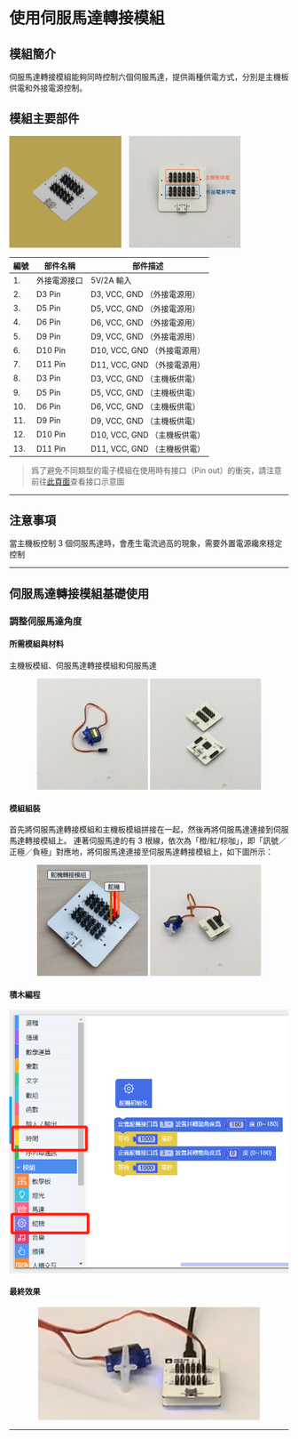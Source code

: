 # 使用伺服馬達轉接模組

## 模組簡介

伺服馬達轉接模組能夠同時控制六個伺服馬達，提供兩種供電方式，分別是主機板供電和外接電源控制。

## 模組主要部件

<div style="margin-bottom:10px;"><img src="/media/cocomod/modPic_0014_Layer 8 copy2.jpg" width="40%"/>
<img style="padding-left:10px;" src="/media/servoHub--withDescription.jpg" width="40%"/></div>

|編號 |部件名稱 | 部件描述  |
|-  |-  |-  |
|1. |外接電源接口  | 5V/2A 輸入|
|2. |D3 Pin |D3, VCC, GND （外接電源用）|
|3. |D5 Pin |D5, VCC, GND （外接電源用）|
|4. |D6 Pin |D6, VCC, GND （外接電源用）|
|5. |D9 Pin |D9, VCC, GND （外接電源用）|
|6. |D10 Pin |D10, VCC, GND （外接電源用）|
|7. |D11 Pin |D11, VCC, GND （外接電源用）|
|8. |D3 Pin |D3, VCC, GND （主機板供電）|
|9. |D5 Pin |D5, VCC, GND （主機板供電）|
|10. |D6 Pin |D6, VCC, GND （主機板供電）|
|11. |D9 Pin |D9, VCC, GND （主機板供電）|
|12. |D10 Pin |D10, VCC, GND （主機板供電）|
|13. |D11 Pin |D11, VCC, GND （主機板供電）|

> 爲了避免不同類型的電子模組在使用時有接口（Pin out）的衝突，請注意前往[此頁面](/cocomod/pinout-map)查看接口示意圖

---

## 注意事項

當主機板控制 3 個伺服馬達時，會產生電流過高的現象，需要外置電源纔來穩定控制

---

## 伺服馬達轉接模組基礎使用

### 調整伺服馬達角度

#### 所需模組與材料

主機板模組、伺服馬達轉接模組和伺服馬達

<div style="text-align:center;">
<img src="../media/servo.jpeg" width="200"/>
<img src="../media/servoHub__main--split.jpeg" width="200"/>
</div>

#### 模組組裝

首先將伺服馬達轉接模組和主機板模組拼接在一起，然後再將伺服馬達連接到伺服馬達轉接模組上。
連著伺服馬達的有 3 根線，依次為「橙/紅/棕咖」，即「訊號／正極／負極」對應地，將伺服馬達連接至伺服馬達轉接模組上，如下圖所示：

<div style="text-align:center;">
<img src="../media/servoHub_assemble.png" height="200" width="200"/>
<img src="../media/servoHub__main--assemble.jpeg" width="200"/>
</div>

#### 積木編程

![env__main--blockly](../media/servoHub_program.png)


#### 最終效果

<div style="text-align:center;">
<img src="../media/servoHub__sample--1.gif" width="400"/>
</div>

---
